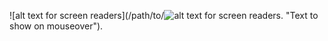 ![alt text for screen readers](/path/to/![alt text for screen readers](/path/to/image.png "Text to show on mouseover"). "Text to show on mouseover").
